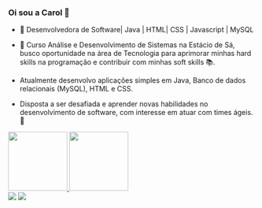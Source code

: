 ### Oi sou a Carol 👋

- 👯 Desenvolvedora de Software| Java | HTML| CSS | Javascript | MySQL

- 🌱 Curso Análise e Desenvolvimento de Sistemas na Estácio de Sá, busco oportunidade na área de Tecnologia para aprimorar minhas hard skills na programação e contribuir com minhas soft skills 📚. 

- Atualmente desenvolvo aplicações simples em Java, Banco de dados relacionais (MySQL), HTML e CSS. 

- Disposta a ser desafiada e aprender novas habilidades no desenvolvimento de software, com interesse em atuar com times ágeis.🚀




<div>
  <a href="https://github.com/LeniCarolineParnoff">
  <img height="120em" src="https://github-readme-stats.vercel.app/api?username=LeniCarolineParnoff&show_icons=true&theme=dracula&include_all_commits=true&count_private=true"/>
  <img height="120em" src="https://github-readme-stats.vercel.app/api/top-langs/?username=LeniCarolineParnoff&layout=compact&langs_count8=&theme=dracula"/>
</div>
  
  <div> 
  <a href = "mailto:caaarol.parnoff@gmail.com"><img src="https://img.shields.io/badge/-Gmail-%23333?style=for-the-badge&logo=gmail&logoColor=red" target="_blank"></a>
  <a href="https://www.linkedin.com/in/leni-caroline-parnoff-93b27a189//" target="_blank"><img src="https://img.shields.io/badge/-LinkedIn-%230077B5?style=for-the-badge&logo=linkedin&logoColor=white" target="_blank"></a>
   </div>
